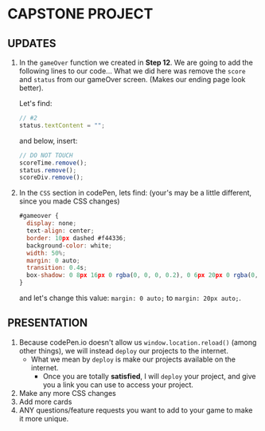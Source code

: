 # CAPSTONE PROJECT

## UPDATES

1.  In the `gameOver` function we created in **Step 12**. We are going to add the following lines to our code... What we did here was remove the `score` and `status` from our gameOver screen. (Makes our ending page look better).

    Let's find:

    ```javascript
    // #2
    status.textContent = "";
    ```

    and below, insert:

    ```javascript
    // DO NOT TOUCH
    scoreTime.remove();
    status.remove();
    scoreDiv.remove();
    ```

2.  In the `CSS` section in codePen, lets find: (your's may be a little different, since you made CSS changes)
    ```javascript
    #gameover {
      display: none;
      text-align: center;
      border: 10px dashed #f44336;
      background-color: white;
      width: 50%;
      margin: 0 auto;
      transition: 0.4s;
      box-shadow: 0 8px 16px 0 rgba(0, 0, 0, 0.2), 0 6px 20px 0 rgba(0, 0, 0, 0.19);
    }
    ```
    and let's change this value: `margin: 0 auto;` to `margin: 20px auto;`.

## PRESENTATION

1.  Because codePen.io doesn't allow us `window.location.reload()` (among other things), we will instead `deploy` our projects to the internet.
    - What we mean by `deploy` is make our projects available on the internet.
      - Once you are totally **satisfied**, I will `deploy` your project, and give you a link you can use to access your project.
2.  Make any more CSS changes
3.  Add more cards
4.  ANY questions/feature requests you want to add to your game to make it more unique.
